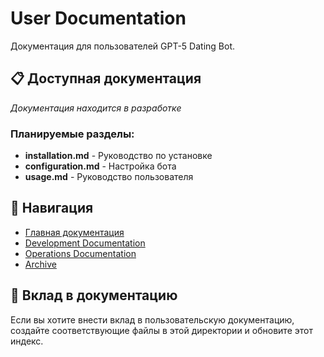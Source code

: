# User Documentation

Документация для пользователей GPT-5 Dating Bot.

## 📋 Доступная документация

*Документация находится в разработке*

### Планируемые разделы:

- **installation.md** - Руководство по установке
- **configuration.md** - Настройка бота
- **usage.md** - Руководство пользователя

## 🔗 Навигация

- [Главная документация](../README.md)
- [Development Documentation](../development/)
- [Operations Documentation](../operations/)
- [Archive](../archive/)

## 📝 Вклад в документацию

Если вы хотите внести вклад в пользовательскую документацию, создайте соответствующие файлы в этой директории и обновите этот индекс.
